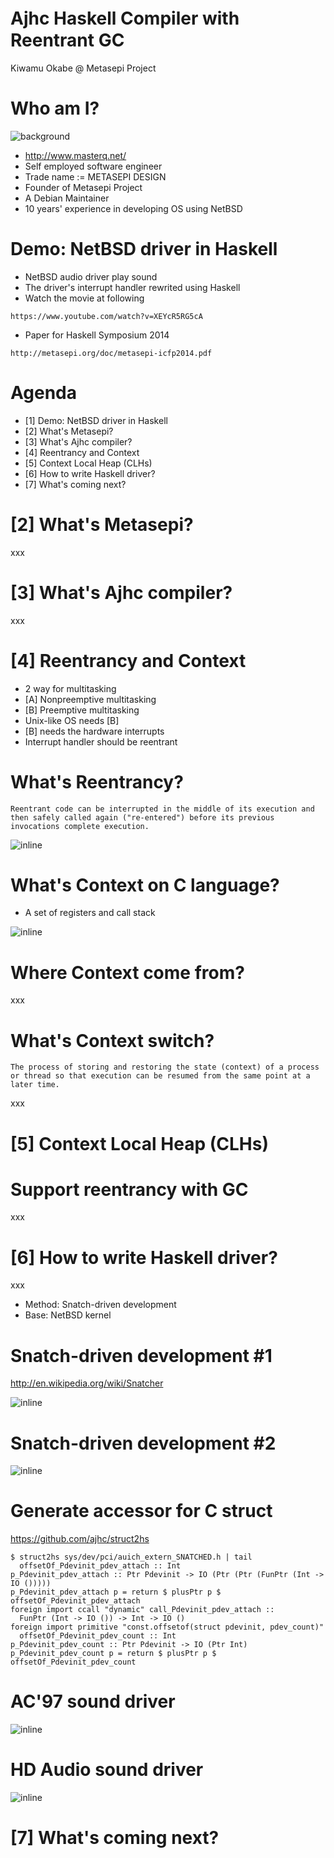 # Ajhc Haskell Compiler with　Reentrant GC

Kiwamu Okabe @ Metasepi Project

# Who am I?
![background](img/enjoy.png)

* http://www.masterq.net/
* Self employed software engineer
* Trade name := METASEPI DESIGN
* Founder of Metasepi Project
* A Debian Maintainer
* 10 years' experience in developing OS using NetBSD

# Demo: NetBSD driver in Haskell

* NetBSD audio driver play sound
* The driver's interrupt handler rewrited using Haskell
* Watch the movie at following

~~~
https://www.youtube.com/watch?v=XEYcR5RG5cA
~~~

* Paper for Haskell Symposium 2014

~~~
http://metasepi.org/doc/metasepi-icfp2014.pdf
~~~

# Agenda

* [1] Demo: NetBSD driver in Haskell
* [2] What's Metasepi?
* [3] What's Ajhc compiler?
* [4] Reentrancy and Context
* [5] Context Local Heap (CLHs)
* [6] How to write Haskell driver?
* [7] What's coming next?

# [2] What's Metasepi?

xxx

# [3] What's Ajhc compiler?

xxx

# [4] Reentrancy and Context

* 2 way for multitasking
* [A] Nonpreemptive multitasking
* [B] Preemptive multitasking
* Unix-like OS needs [B]
* [B] needs the hardware interrupts
* Interrupt handler should be reentrant

# What's Reentrancy?

~~~
Reentrant code can be interrupted in the middle of its execution and then safely called again ("re-entered") before its previous invocations complete execution.
~~~

![inline](draw/reentrant.png)

# What's Context on C language?

* A set of registers and call stack

![inline](draw/context.png)

# Where Context come from?

xxx

# What's Context switch?

~~~
The process of storing and restoring the state (context) of a process or thread so that execution can be resumed from the same point at a later time.
~~~

xxx

# [5] Context Local Heap (CLHs)
# Support reentrancy with GC

xxx

# [6] How to write Haskell driver?

xxx

* Method: Snatch-driven development
* Base: NetBSD kernel

# Snatch-driven development #1

http://en.wikipedia.org/wiki/Snatcher

![inline](draw/snatch-system.png)

# Snatch-driven development #2

![inline](draw/2012-12-27-arafura_design.png)

# Generate accessor for C struct

https://github.com/ajhc/struct2hs

~~~
$ struct2hs sys/dev/pci/auich_extern_SNATCHED.h | tail
  offsetOf_Pdevinit_pdev_attach :: Int
p_Pdevinit_pdev_attach :: Ptr Pdevinit -> IO (Ptr (Ptr (FunPtr (Int -> IO ()))))
p_Pdevinit_pdev_attach p = return $ plusPtr p $ offsetOf_Pdevinit_pdev_attach
foreign import ccall "dynamic" call_Pdevinit_pdev_attach ::
  FunPtr (Int -> IO ()) -> Int -> IO ()
foreign import primitive "const.offsetof(struct pdevinit, pdev_count)"
  offsetOf_Pdevinit_pdev_count :: Int
p_Pdevinit_pdev_count :: Ptr Pdevinit -> IO (Ptr Int)
p_Pdevinit_pdev_count p = return $ plusPtr p $ offsetOf_Pdevinit_pdev_count
~~~

# AC'97 sound driver

![inline](draw/ac97_arch_netbsd.png)

# HD Audio sound driver

![inline](draw/demo_arch_netbsd.png)

# [7] What's coming next?
